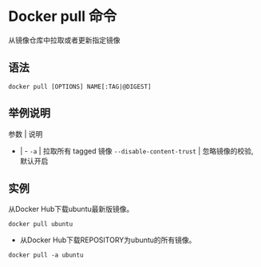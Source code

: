 # Docker pull 命令

从镜像仓库中拉取或者更新指定镜像

## 语法

```
docker pull [OPTIONS] NAME[:TAG|@DIGEST]
```

## 举例说明

参数 | 说明
- | -
`-a` | 拉取所有 tagged 镜像
`--disable-content-trust` | 忽略镜像的校验,默认开启

## 实例

从Docker Hub下载ubuntu最新版镜像。

```
docker pull ubuntu
```

- 从Docker Hub下载REPOSITORY为ubuntu的所有镜像。

```
docker pull -a ubuntu
```